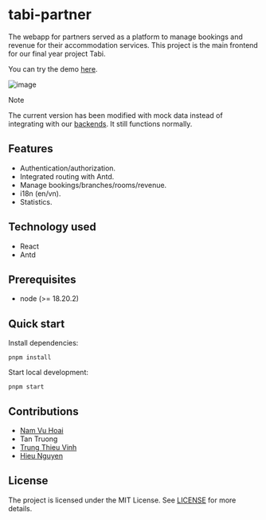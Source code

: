 # tabi-partner

The webapp for partners served as a platform to manage bookings and
revenue for their accommodation services. This project is the main
frontend for our final year project Tabi.

You can try the demo [here](https://tabi-partner.vercel.app).

![image](https://github.com/user-attachments/assets/dfd91bb9-934f-47ba-8238-b21414e40c35)

>[!NOTE]
> The current version has been modified with mock data instead of
> integrating with our [backends](https://github.com/namhoai1109/tabi-backend).
> It still functions normally.

## Features

- Authentication/authorization.
- Integrated routing with Antd.
- Manage bookings/branches/rooms/revenue.
- i18n (en/vn).
- Statistics.

## Technology used

- React
- Antd

## Prerequisites

- node (>= 18.20.2)

## Quick start

Install dependencies:

```
pnpm install
```

Start local development:

```
pnpm start
```

## Contributions

- [Nam Vu Hoai](https://github.com/namhoai1109)
- Tan Truong
- [Trung Thieu Vinh](https://github.com/tvtrungg)
- [Hieu Nguyen](https://github.com/nibtr)

## License

The project is licensed under the MIT License. See [LICENSE](./LICENSE)
for more details.
